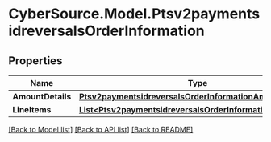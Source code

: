# CyberSource.Model.Ptsv2paymentsidreversalsOrderInformation
## Properties

Name | Type | Description | Notes
------------ | ------------- | ------------- | -------------
**AmountDetails** | [**Ptsv2paymentsidreversalsOrderInformationAmountDetails**](Ptsv2paymentsidreversalsOrderInformationAmountDetails.md) |  | [optional] 
**LineItems** | [**List&lt;Ptsv2paymentsidreversalsOrderInformationLineItems&gt;**](Ptsv2paymentsidreversalsOrderInformationLineItems.md) |  | [optional] 

[[Back to Model list]](../README.md#documentation-for-models) [[Back to API list]](../README.md#documentation-for-api-endpoints) [[Back to README]](../README.md)

